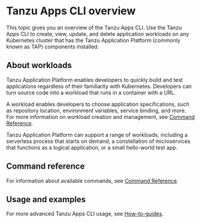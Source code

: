 # Tanzu Apps CLI overview

This topic gives you an overview of the Tanzu Apps CLI. Use the Tanzu Apps CLI to create, view,
update, and delete application workloads on any Kubernetes cluster that has the Tanzu Application
Platform (commonly known as TAP) components installed.

## <a id='about'></a>About workloads

Tanzu Application Platform enables developers to quickly build and test applications regardless of their familiarity with Kubernetes.
Developers can turn source code into a workload that runs in a container with a URL.

A workload enables developers to choose application specifications, such as repository location, environment variables, service binding, and more.
For more information on workload creation and management, see [Command Reference](command-reference.md).

Tanzu Application Platform can support a range of workloads, including a serverless process that starts on demand, a constellation of microservices that functions as a logical application, or a small hello-world test app.

## <a id='command-reference'></a>Command reference

For information about available commands, see [Command Reference](command-reference.md).

## <a id='usage-and-examples'></a>Usage and examples

For more advanced Tanzu Apps CLI usage, see [How-to-guides](how-to-guides.hbs.md).
